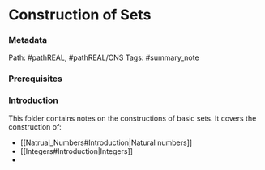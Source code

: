 # Construction of Sets
### Metadata
Path: #pathREAL, #pathREAL/CNS
Tags: #summary_note

### Prerequisites


### Introduction
This folder contains notes on the constructions of basic sets. It covers the construction of:
- [[Natrual_Numbers#Introduction|Natural numbers]]
- [[Integers#Introduction|Integers]]
- 
